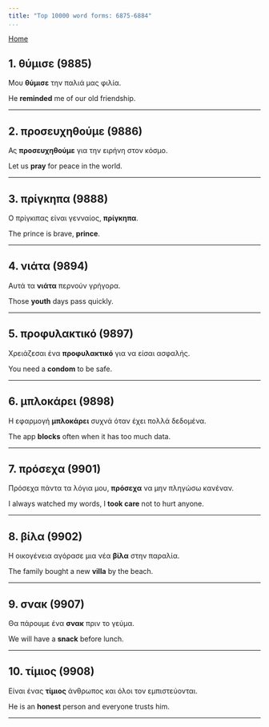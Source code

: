 ```yaml
---
title: "Top 10000 word forms: 6875-6884"
...
```


[Home](./) 

## 1. θύμισε (9885)

Μου **θύμισε** την παλιά μας φιλία.

He **reminded** me of our old friendship.

---

## 2. προσευχηθούμε (9886)

Ας **προσευχηθούμε** για την ειρήνη στον κόσμο.  

Let us **pray** for peace in the world.

---

## 3. πρίγκηπα (9888)

Ο πρίγκιπας είναι γενναίος, **πρίγκηπα**.  

The prince is brave, **prince**.

---

## 4. νιάτα (9894)

Αυτά τα **νιάτα** περνούν γρήγορα.

Those **youth** days pass quickly.

---

## 5. προφυλακτικό (9897)

Χρειάζεσαι ένα **προφυλακτικό** για να είσαι ασφαλής.

You need a **condom** to be safe.

---

## 6. μπλοκάρει (9898)

Η εφαρμογή **μπλοκάρει** συχνά όταν έχει πολλά δεδομένα.

The app **blocks** often when it has too much data.

---

## 7. πρόσεχα (9901)

Πρόσεχα πάντα τα λόγια μου, **πρόσεχα** να μην πληγώσω κανέναν.  

I always watched my words, I **took care** not to hurt anyone.

---

## 8. βίλα (9902)

Η οικογένεια αγόρασε μια νέα **βίλα** στην παραλία.  

The family bought a new **villa** by the beach.

---

## 9. σνακ (9907)

Θα πάρουμε ένα **σνακ** πριν το γεύμα.  

We will have a **snack** before lunch.

---

## 10. τίμιος (9908)

Είναι ένας **τίμιος** άνθρωπος και όλοι τον εμπιστεύονται.

He is an **honest** person and everyone trusts him.

---

